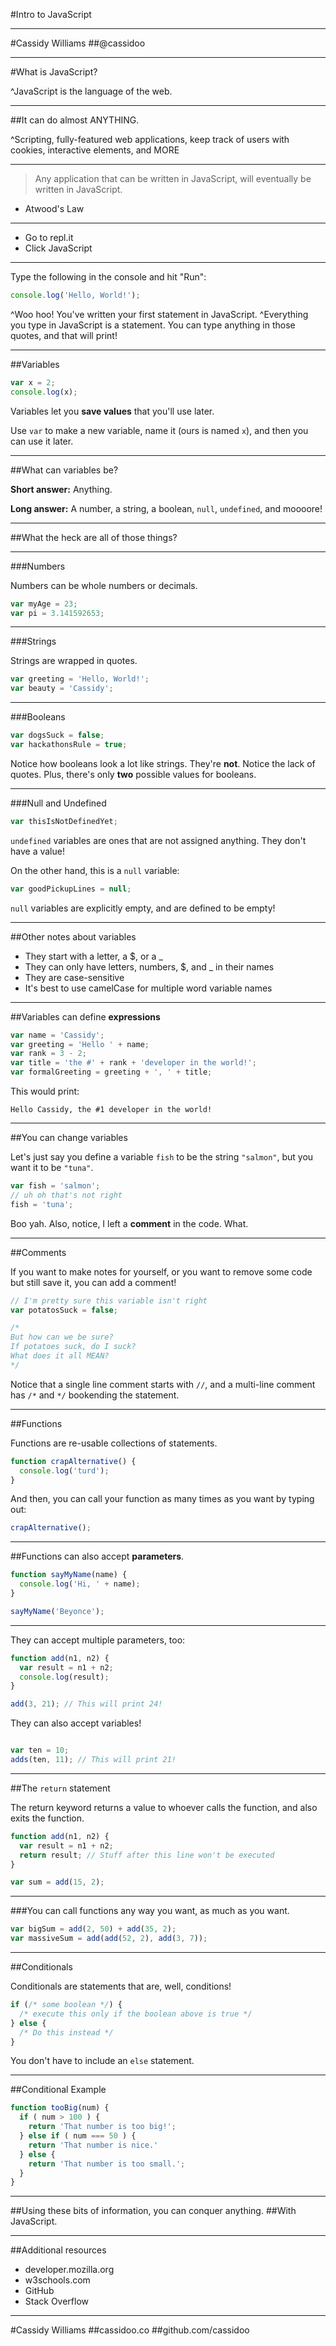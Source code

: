 #Intro to JavaScript

---

#Cassidy Williams
##@cassidoo

---

#What is JavaScript?

^JavaScript is the language of the web.

---

##It can do almost ANYTHING.

^Scripting, fully-featured web applications, keep track of users with cookies, interactive elements, and MORE

---

> Any application that can be written in JavaScript, will eventually be written in JavaScript.

- Atwood's Law

---

- Go to repl.it
- Click JavaScript

---

Type the following in the console and hit "Run":

```javascript
console.log('Hello, World!');
```

^Woo hoo!  You've written your first statement in JavaScript.
^Everything you type in JavaScript is a statement. You can type anything in those quotes, and that will print!

---

##Variables

```javascript
var x = 2;
console.log(x);
```

Variables let you **save values** that you'll use later.

Use `var` to make a new variable, name it (ours is named `x`), and then you can use it later.

---

##What can variables be?

**Short answer:** Anything.

**Long answer:** A number, a string, a boolean, `null`, `undefined`, and moooore!

---

##What the heck are all of those things?

---

###Numbers

Numbers can be whole numbers or decimals.

```javascript
var myAge = 23;
var pi = 3.141592653;
```

---

###Strings

Strings are wrapped in quotes.

```javascript
var greeting = 'Hello, World!';
var beauty = 'Cassidy';
```

---

###Booleans

```javascript
var dogsSuck = false;
var hackathonsRule = true;
```

Notice how booleans look a lot like strings. They're **not**. Notice the lack of quotes.
Plus, there's only **two** possible values for booleans.

---

###Null and Undefined

```javascript
var thisIsNotDefinedYet;
```
`undefined` variables are ones that are not assigned anything. They don't have a value!

On the other hand, this is a `null` variable:

```javascript
var goodPickupLines = null;
```

`null` variables are explicitly empty, and are defined to be empty!

---

##Other notes about variables

- They start with a letter, a $, or a _
- They can only have letters, numbers, $, and _ in their names
- They are case-sensitive
- It's best to use camelCase for multiple word variable names

---

##Variables can define **expressions**

```javascript
var name = 'Cassidy';
var greeting = 'Hello ' + name;
var rank = 3 - 2;
var title = 'the #' + rank + 'developer in the world!';
var formalGreeting = greeting + ', ' + title;
```

This would print:
```
Hello Cassidy, the #1 developer in the world!
```

---

##You can change variables

Let's just say you define a variable `fish` to be the string `"salmon"`, but you want it to be `"tuna"`.

```javascript
var fish = 'salmon';
// uh oh that's not right
fish = 'tuna';
```

Boo yah. Also, notice, I left a **comment** in the code. What.

---

##Comments

If you want to make notes for yourself, or you want to remove some code but still save it, you can add a comment!

```javascript
// I'm pretty sure this variable isn't right
var potatosSuck = false;

/*
But how can we be sure?
If potatoes suck, do I suck?
What does it all MEAN?
*/

```

Notice that a single line comment starts with `//`,
and a multi-line comment has `/*` and `*/` bookending the statement.

---

##Functions

Functions are re-usable collections of statements.

```javascript
function crapAlternative() {
  console.log('turd');
}
```

And then, you can call your function as many times as you want by typing out:

```javascript
crapAlternative();
```

---

##Functions can also accept **parameters**.

```javascript
function sayMyName(name) {
  console.log('Hi, ' + name);
}

sayMyName('Beyonce');
```

---

They can accept multiple parameters, too:

```javascript
function add(n1, n2) {
  var result = n1 + n2;
  console.log(result);
}

add(3, 21); // This will print 24!
```

They can also accept variables!

```javascript

var ten = 10;
adds(ten, 11); // This will print 21!

```

---

##The `return` statement

The return keyword returns a value to whoever calls the function, and also exits the function.

```javascript
function add(n1, n2) {
  var result = n1 + n2;
  return result; // Stuff after this line won't be executed
}

var sum = add(15, 2);
```

---

###You can call functions any way you want, as much as you want.

```javascript
var bigSum = add(2, 50) + add(35, 2);
var massiveSum = add(add(52, 2), add(3, 7));
```

---

##Conditionals

Conditionals are statements that are, well, conditions!

```javascript
if (/* some boolean */) {
  /* execute this only if the boolean above is true */
} else {
  /* Do this instead */
}
```

You don't have to include an `else` statement.

---

##Conditional Example

```javascript
function tooBig(num) {
  if ( num > 100 ) {
    return 'That number is too big!';
  } else if ( num === 50 ) {
    return 'That number is nice.'
  } else {
    return 'That number is too small.';
  }
}
```

---

##Using these bits of information, you can conquer anything.
##With JavaScript.

---

##Additional resources

- developer.mozilla.org
- w3schools.com
- GitHub
- Stack Overflow

---

#Cassidy Williams
##cassidoo.co
##github.com/cassidoo
